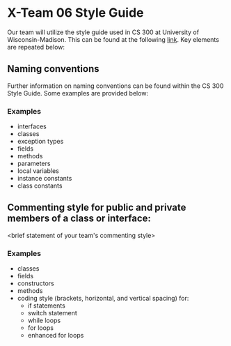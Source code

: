 # X-Team 06 Style Guide

Our team will utilize the style guide used in CS 300 at University of Wisconsin-Madison. This can be found at the following <a href="http://cs300-www.cs.wisc.edu/wp/index.php/2017/08/15/cs300-java-style-guide/">link</a>. Key elements are repeated below:

## Naming conventions

Further information on naming conventions can be found within the CS 300 Style Guide. Some examples are provided below:

### Examples
* interfaces
* classes
* exception types
* fields
* methods
* parameters
* local variables
* instance constants
* class constants

## Commenting style for public and private members of a class or interface:

<brief statement of your team's commenting style>

### Examples

* classes
* fields
* constructors
* methods
* coding style (brackets, horizontal, and vertical spacing) for:
  * if statements
  * switch statement
  * while loops
  * for loops
  * enhanced for loops
